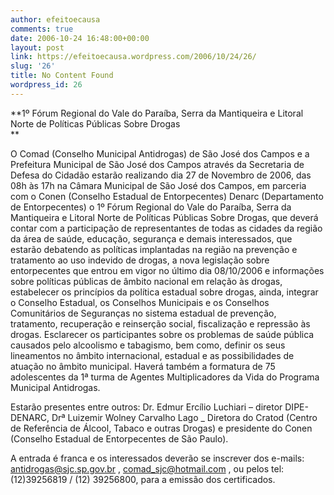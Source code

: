 ```yaml
---
author: efeitoecausa
comments: true
date: 2006-10-24 16:48:00+00:00
layout: post
link: https://efeitoecausa.wordpress.com/2006/10/24/26/
slug: '26'
title: No Content Found
wordpress_id: 26
---
```


>

**1º Fórum Regional do Vale do Paraíba, Serra da Mantiqueira e Litoral Norte de Políticas Públicas Sobre Drogas  
**  
  
O Comad (Conselho Municipal Antidrogas) de São José dos Campos e a Prefeitura Municipal de São José dos Campos através da Secretaria de Defesa do Cidadão estarão realizando dia 27 de Novembro de 2006, das 08h às 17h na Câmara Municipal de São José dos Campos, em parceria com o Conen (Conselho Estadual de Entorpecentes) Denarc (Departamento de Entorpecentes) o 1º Fórum Regional do Vale do Paraíba, Serra da Mantiqueira e Litoral Norte de Políticas Públicas Sobre Drogas, que deverá contar com a participação de representantes de todas as cidades da região da área de saúde, educação, segurança e demais interessados, que estarão debatendo as políticas implantadas na região na prevenção e tratamento ao uso indevido de drogas, a nova legislação sobre entorpecentes que entrou em vigor no último dia 08/10/2006 e informações sobre políticas públicas de âmbito nacional em relação às drogas, estabelecer os princípios da política estadual sobre drogas, ainda, integrar o Conselho Estadual, os Conselhos Municipais e os Conselhos Comunitários de Seguranças no sistema estadual de prevenção, tratamento, recuperação e reinserção social, fiscalização e repressão às drogas. Esclarecer os participantes sobre os problemas de saúde pública causados pelo alcoolismo e tabagismo, bem como, definir os seus lineamentos no âmbito internacional, estadual e as possibilidades de atuação no âmbito municipal. Haverá também a formatura de 75 adolescentes da 1ª turma de Agentes Multiplicadores da Vida do Programa Municipal Antidrogas.  
  
Estarão presentes entre outros: Dr. Edmur Ercílio Luchiari – diretor DIPE-DENARC, Drª Luizemir Wolney Carvalho Lago _ Diretora do Cratod (Centro de Referência de Álcool, Tabaco e outras Drogas) e presidente do Conen (Conselho Estadual de Entorpecentes de São Paulo).  
  
A entrada é franca e os interessados deverão se inscrever dos e-mails: [antidrogas@sjc.sp.gov.br](mailto:antidrogas@sjc.sp.gov.br) , [comad_sjc@hotmail.com](mailto:comad_sjc@hotmail.com) , ou pelos tel: (12)39256819 / (12) 39256800, para a emissão dos certificados.  
  

